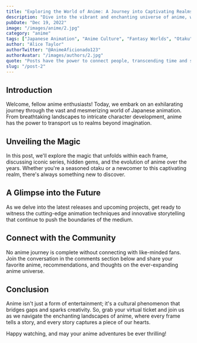 ```yaml
---
title: "Exploring the World of Anime: A Journey into Captivating Realms"
description: "Dive into the vibrant and enchanting universe of anime, where imagination knows no bounds and storytelling reaches new heights."
pubDate: "Dec 19, 2022"
image: "/images/anime/2.jpg"
category: "anime"
tags: ["Japanese Animation", "Anime Culture", "Fantasy Worlds", "Otaku"]
author: "Alice Taylor"
authorTwitter: "@AnimeAficionado123"
authorAvatar: "/images/authors/2.jpg"
quote: "Posts have the power to connect people, transcending time and space."
slug: "/post-2"
---
```


## Introduction

Welcome, fellow anime enthusiasts! Today, we embark on an exhilarating journey through the vast and mesmerizing world of Japanese animation. From breathtaking landscapes to intricate character development, anime has the power to transport us to realms beyond imagination.

## Unveiling the Magic

In this post, we'll explore the magic that unfolds within each frame, discussing iconic series, hidden gems, and the evolution of anime over the years. Whether you're a seasoned otaku or a newcomer to this captivating realm, there's always something new to discover.

## A Glimpse into the Future

As we delve into the latest releases and upcoming projects, get ready to witness the cutting-edge animation techniques and innovative storytelling that continue to push the boundaries of the medium.

## Connect with the Community

No anime journey is complete without connecting with like-minded fans. Join the conversation in the comments section below and share your favorite anime, recommendations, and thoughts on the ever-expanding anime universe.

## Conclusion

Anime isn't just a form of entertainment; it's a cultural phenomenon that bridges gaps and sparks creativity. So, grab your virtual ticket and join us as we navigate the enchanting landscapes of anime, where every frame tells a story, and every story captures a piece of our hearts.

Happy watching, and may your anime adventures be ever thrilling!
